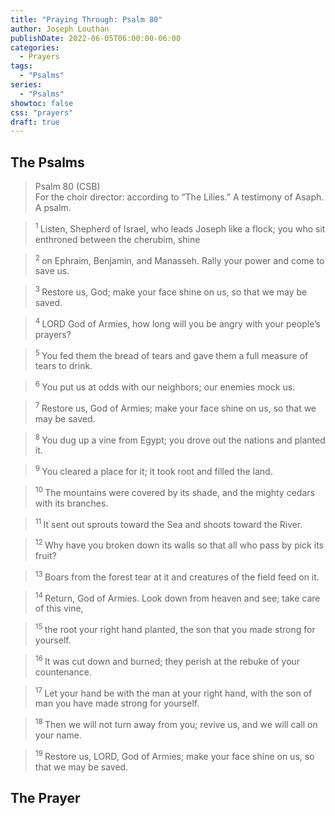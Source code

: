 ```yaml
---
title: "Praying Through: Psalm 80"
author: Joseph Louthan
publishDate: 2022-06-05T06:00:00-06:00
categories:
  - Prayers
tags:
  - "Psalms"
series:
  - "Psalms"
showtoc: false
css: "prayers"
draft: true
---
```

## The Psalms

>Psalm 80 (CSB)  
> For the choir director: according to “The Lilies.” A testimony of Asaph. A psalm. 

><sup> 1 </sup> Listen, Shepherd of Israel, who leads Joseph like a flock; you who sit enthroned between the cherubim, shine 

><sup> 2 </sup> on Ephraim, Benjamin, and Manasseh. Rally your power and come to save us. 

><sup> 3 </sup> Restore us, God; make your face shine on us, so that we may be saved. 

><sup> 4 </sup> LORD God of Armies, how long will you be angry with your people’s prayers? 

><sup> 5 </sup> You fed them the bread of tears and gave them a full measure of tears to drink. 

><sup> 6 </sup> You put us at odds with our neighbors; our enemies mock us. 

><sup> 7 </sup> Restore us, God of Armies; make your face shine on us, so that we may be saved. 

><sup> 8 </sup> You dug up a vine from Egypt; you drove out the nations and planted it. 

><sup> 9 </sup> You cleared a place for it; it took root and filled the land. 

><sup> 10 </sup> The mountains were covered by its shade, and the mighty cedars with its branches. 

><sup> 11 </sup> It sent out sprouts toward the Sea and shoots toward the River. 

><sup> 12 </sup> Why have you broken down its walls so that all who pass by pick its fruit? 

><sup> 13 </sup> Boars from the forest tear at it and creatures of the field feed on it. 

><sup> 14 </sup> Return, God of Armies. Look down from heaven and see; take care of this vine, 

><sup> 15 </sup> the root your right hand planted, the son that you made strong for yourself. 

><sup> 16 </sup> It was cut down and burned; they perish at the rebuke of your countenance. 

><sup> 17 </sup> Let your hand be with the man at your right hand, with the son of man you have made strong for yourself. 

><sup> 18 </sup> Then we will not turn away from you; revive us, and we will call on your name. 

><sup> 19 </sup> Restore us, LORD, God of Armies; make your face shine on us, so that we may be saved.

## The Prayer

<div style="font-variant: small-caps;">

</div>

```text

```


